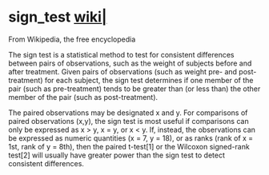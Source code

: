 # sign_test [wiki|](https://en.wikipedia.org/wiki/Sign_test)

From Wikipedia, the free encyclopedia

The sign test is a statistical method to test for consistent differences between pairs of observations, such as the weight of subjects before and after treatment. Given pairs of observations (such as weight pre- and post-treatment) for each subject, the sign test determines if one member of the pair (such as pre-treatment) tends to be greater than (or less than) the other member of the pair (such as post-treatment).

The paired observations may be designated x and y. For comparisons of paired observations (x,y), the sign test is most useful if comparisons can only be expressed as x > y, x = y, or x < y. If, instead, the observations can be expressed as numeric quantities (x = 7, y = 18), or as ranks (rank of x = 1st, rank of y = 8th), then the paired t-test[1] or the Wilcoxon signed-rank test[2] will usually have greater power than the sign test to detect consistent differences.


